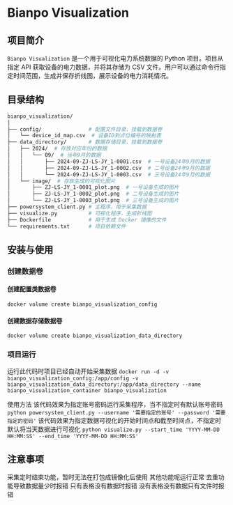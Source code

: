 # Bianpo Visualization

## 项目简介

`Bianpo Visualization` 是一个用于可视化电力系统数据的 Python 项目。项目从指定 API 获取设备的电力数据，并将其存储为 CSV 文件。用户可以通过命令行指定时间范围，生成并保存折线图，展示设备的电力消耗情况。

## 目录结构

```bash
bianpo_visualization/
│
├── config/               # 配置文件目录，挂载到数据卷
│   └── device_id_map.csv  # 设备ID到点位编号的映射表
├── data_directory/       # 数据存储目录，挂载到数据卷
│   ├── 2024/  # 存放对应年份的数据
│   │   └── 09/  # 当年9月的数据
│   │       ├── 2024-09-ZJ-LS-JY_1-0001.csv  # 一号设备24年9月的数据
│   │       ├── 2024-09-ZJ-LS-JY_1-0002.csv  # 二号设备24年9月的数据
│   │       └── 2024-09-ZJ-LS-JY_1-0003.csv  # 三号设备24年9月的数据
│   └── image/  # 存放生成的可视化图片
│       ├── ZJ-LS-JY_1-0001_plot.png  # 一号设备生成的图片
│       ├── ZJ-LS-JY_1-0002_plot.png  # 二号设备生成的图片
│       └── ZJ-LS-JY_1-0003_plot.png  # 三号设备生成的图片
├── powersystem_client.py # 主程序，用于采集数据
├── visualize.py          # 可视化程序，生成折线图
├── Dockerfile            # 用于生成 Docker 镜像的文件
└── requirements.txt      # 项目依赖文件
```

## 安装与使用

### 创建数据卷

#### 创建配置类数据卷
`docker volume create bianpo_visualization_config`

#### 创建数据存储数据卷
`docker volume create bianpo_visualization_data_directory`

### 项目运行
运行此代码时项目已经自动开始采集数据
```docker run -d -v bianpo_visualization_config:/app/config -v bianpo_visualization_data_directory:/app/data_directory --name bianpo_visualization_container bianpo_visualization```

使用方法
该代码效果为指定账号密码运行采集程序，当不指定时有默认账号密码
`python powersystem_client.py --username '需要指定的账号' --password '需要指定的密码'`
该代码效果为指定数据可视化的开始时间点和截至时间点，不指定时默认将当天数据进行可视化
`python visualize.py --start_time 'YYYY-MM-DD HH:MM:SS' --end_time 'YYYY-MM-DD HH:MM:SS'`

## 注意事项
采集定时结束功能，暂时无法在打包成镜像化后使用 其他功能呢运行正常
去重功能导致数据量少时报错
只有表格没有数据时报错
没有表格没有数据只有文件时报错
